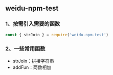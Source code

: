 ## weidu-npm-test

### 1、按需引入需要的函数

```js
const { strJoin } = require('weidu-npm-test')
```

### 2、一些常用函数
- strJoin：拼接字符串
- addFun：两数相加